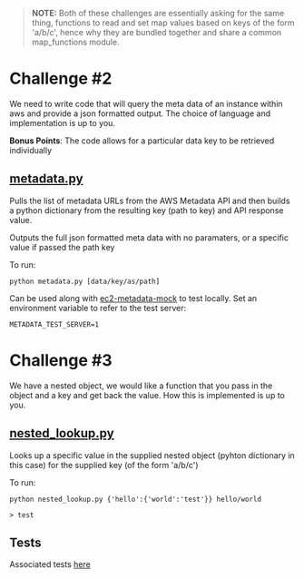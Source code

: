 
> **NOTE:** Both of these challenges are essentially asking for the same thing, functions to read and set map values based on keys of the form 'a/b/c', hence why they are bundled together and share a common map_functions module.

# Challenge #2

We need to write code that will query the meta data of an instance within aws and provide a json formatted output. The choice of language and implementation is up to you.

**Bonus Points**: The code allows for a particular data key to be retrieved individually

## [metadata.py](metadata.py)

Pulls the list of metadata URLs from the AWS Metadata API and then builds a python dictionary from the resulting key (path to key) and API response value.

Outputs the full json formatted meta data with no paramaters, or a specific value if passed the path key 

To run:
```
python metadata.py [data/key/as/path]
```

Can be used along with [ec2-metadata-mock](https://github.com/aws/amazon-ec2-metadata-mock) to test locally. Set an environment variable to refer to the test server:
```
METADATA_TEST_SERVER=1
```

# Challenge #3

We have a nested object, we would like a function that you pass in the object and a key and get back the value. How this is implemented is up to you.

## [nested_lookup.py](nested_lookup.py)

Looks up a specific value in the supplied nested object (pyhton dictionary in this case) for the supplied key (of the form 'a/b/c') 

To run:
```
python nested_lookup.py {'hello':{'world':'test'}} hello/world

> test
```

## Tests

Associated tests [here](./tests/test_map_functions.py)